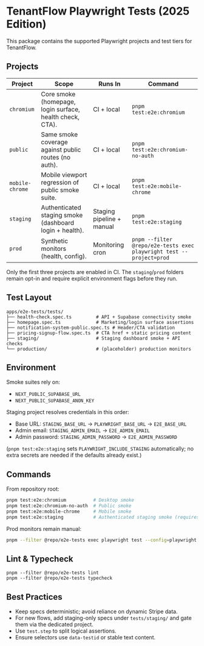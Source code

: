 # TenantFlow Playwright Tests (2025 Edition)

This package contains the supported Playwright projects and test tiers for TenantFlow.

## Projects

| Project | Scope | Runs In | Command |
|---------|-------|---------|---------|
| `chromium` | Core smoke (homepage, login surface, health check, CTA). | CI + local | `pnpm test:e2e:chromium` |
| `public` | Same smoke coverage against public routes (no auth). | CI + local | `pnpm test:e2e:chromium-no-auth` |
| `mobile-chrome` | Mobile viewport regression of public smoke suite. | CI + local | `pnpm test:e2e:mobile-chrome` |
| `staging` | Authenticated staging smoke (dashboard login + health). | Staging pipeline + manual | `pnpm test:e2e:staging` |
| `prod` | Synthetic monitors (health, config). | Monitoring cron | `pnpm --filter @repo/e2e-tests exec playwright test --project=prod` |

Only the first three projects are enabled in CI. The `staging`/`prod` folders remain opt-in and require explicit environment flags before they run.

## Test Layout

```
apps/e2e-tests/tests/
├── health-check.spec.ts         # API + Supabase connectivity smoke
├── homepage.spec.ts             # Marketing/login surface assertions
├── notification-system-public.spec.ts # Header/CTA validation
├── pricing-signup-flow.spec.ts  # CTA href + static pricing content
├── staging/                     # Staging dashboard smoke + API checks
└── production/                  # (placeholder) production monitors
```

## Environment

Smoke suites rely on:
- `NEXT_PUBLIC_SUPABASE_URL`
- `NEXT_PUBLIC_SUPABASE_ANON_KEY`

Staging project resolves credentials in this order:
- Base URL: `STAGING_BASE_URL` → `PLAYWRIGHT_BASE_URL` → `E2E_BASE_URL`
- Admin email: `STAGING_ADMIN_EMAIL` → `E2E_ADMIN_EMAIL`
- Admin password: `STAGING_ADMIN_PASSWORD` → `E2E_ADMIN_PASSWORD`

(`pnpm test:e2e:staging` sets `PLAYWRIGHT_INCLUDE_STAGING` automatically; no extra secrets are needed if the defaults already exist.)

## Commands

From repository root:

```bash
pnpm test:e2e:chromium          # Desktop smoke
pnpm test:e2e:chromium-no-auth  # Public smoke
pnpm test:e2e:mobile-chrome     # Mobile smoke
pnpm test:e2e:staging           # Authenticated staging smoke (requires staging creds)
```

Prod monitors remain manual:

```bash
pnpm --filter @repo/e2e-tests exec playwright test --config=playwright.config.ts --project=prod
```

## Lint & Typecheck

```
pnpm --filter @repo/e2e-tests lint
pnpm --filter @repo/e2e-tests typecheck
```

## Best Practices
- Keep specs deterministic; avoid reliance on dynamic Stripe data.
- For new flows, add staging-only specs under `tests/staging/` and gate them via the dedicated project.
- Use `test.step` to split logical assertions.
- Ensure selectors use `data-testid` or stable text content.
